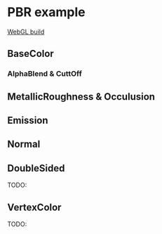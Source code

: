 # PBR example

[WebGL build](https://vrm-c.github.io/UniVRM/VRM10Viewer/)

## BaseColor

### AlphaBlend & CuttOff

## MetallicRoughness & Occulusion

## Emission

## Normal

## DoubleSided

TODO:

## VertexColor

TODO:
